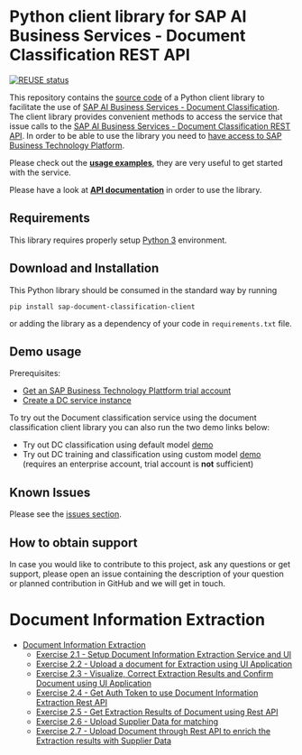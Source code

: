 <!--
SPDX-FileCopyrightText: 2020 2019-2020 SAP SE

SPDX-License-Identifier: Apache-2.0
-->

# Python client library for SAP AI Business Services - Document Classification REST API

[![REUSE status](https://api.reuse.software/badge/github.com/SAP/document-classification-client)](https://api.reuse.software/info/github.com/SAP/document-classification-client)

This repository contains the [source code](sap_document_classification_client) of a Python client library to facilitate the use of [SAP AI Business Services - Document Classification](https://help.sap.com/dc). The client library provides convenient methods to access the service that issue calls to the [SAP AI Business Services - Document Classification REST API](https://help.sap.com/viewer/ca60cd2ed44f4261a3ae500234c46f37/SHIP/en-US/c1045a561faf4ba0ae2b0e7713f5e6c4.html). In order to be able to use the library you need to [have access to SAP Business Technology Platform](https://www.sap.com/products/cloud-platform/get-started.html).

Please check out the [**usage examples**](./examples), they are very useful to get started with the service.

Please have a look at [**API documentation**](./API.md) in order to use the library.

## Requirements

This library requires properly setup [Python 3](https://www.python.org/downloads/) environment.

## Download and Installation

This Python library should be consumed in the standard way by running

```pip install sap-document-classification-client```

or adding the library as a dependency of your code in `requirements.txt` file.

## Demo usage

Prerequisites:
* [Get an SAP Business Technology Plattform trial account](https://developers.sap.com/tutorials/hcp-create-trial-account.html)
* [Create a DC service instance](https://developers.sap.com/tutorials/cp-aibus-dc-service-instance.html)

To try out the Document classification service using the document classification client
library you can also run the two demo links below:
* Try out DC classification using default model [demo](https://mybinder.org/v2/gh/SAP/business-document-processing/main?filepath=examples%2Fclassification_default_model.ipynb)
* Try out DC training and classification using custom model [demo](https://mybinder.org/v2/gh/SAP/business-document-processing/main?filepath=examples%2Ftrain_and_evaluate_custom_model.ipynb) (requires an enterprise account, trial account is **not** sufficient)
## Known Issues

Please see the [issues section](https://github.com/SAP/document-classification-client/issues).

## How to obtain support

In case you would like to contribute to this project, ask any questions or get support, please open an issue containing the description of your question or planned contribution in GitHub and we will get in touch.

# Document Information Extraction

- [Document Information Extraction](doc_inf_ext_exercises/)
    - [Exercise 2.1 - Setup Document Information Extraction Service and UI](doc_inf_ext_exercises#exercise-21---setup-document-information-extraction-service-and-ui)
    - [Exercise 2.2 - Upload a document for Extraction using UI Application](doc_inf_ext_exercises#exercise-22---upload-documents-for-extraction-using-ui-application)
    - [Exercise 2.3 - Visualize, Correct Extraction Results and Confirm Document using UI Application](doc_inf_ext_exercises#exercise-23---visualize-correct-extraction-results-and-confirm-document-using-ui-application)
    - [Exercise 2.4 - Get Auth Token to use Document Information Extraction Rest API](doc_inf_ext_exercises#exercise-24---get-auth-token-to-use-document-information-extraction-rest-api)
    - [Exercise 2.5 - Get Extraction Results of Document using Rest API](doc_inf_ext_exercises#excercise-25---get-extraction-results-of-document-using-rest-api)
    - [Exercise 2.6 - Upload Supplier Data for matching](doc_inf_ext_exercises#exercise-26---upload-supplier-data-for-matching)
    - [Exercise 2.7 - Upload Document through Rest API to enrich the Extraction results with Supplier Data](doc_inf_ext_exercises#exercise-27---upload-document-through-rest-api-to-enrich-the-extraction-results-with-supplier-data)
